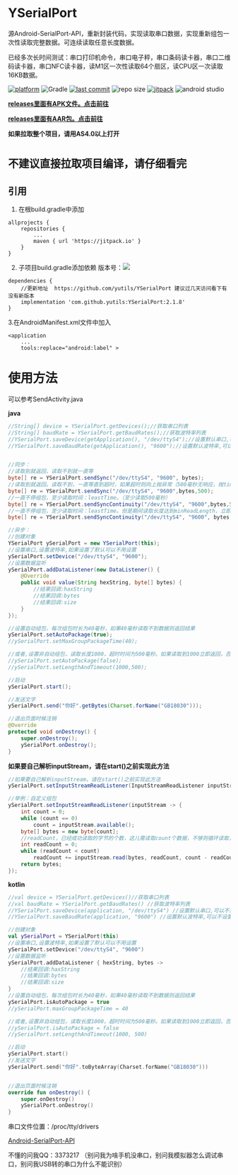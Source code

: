 # YSerialPort

源Android-SerialPort-API，重新封装代码，实现读取串口数据，实现重新组包一次性读取完整数据。可连续读取任意长度数据。

已经多次长时间测试：串口打印机命令，串口电子秤，串口条码读卡器，串口二维码读卡器，串口NFC读卡器，读M1区一次性读取64个扇区，读CPU区一次读取16KB数据。

[![platform](https://img.shields.io/badge/platform-Android-lightgrey.svg)](https://developer.android.google.cn/studio/index.html)
![Gradle](https://img.shields.io/badge/Gradle-6.9.0-brightgreen.svg)
[![last commit](https://img.shields.io/github/last-commit/yutils/YSerialPort.svg)](https://github.com/yutils/YSerialPort/commits/master)
![repo size](https://img.shields.io/github/repo-size/yutils/YSerialPort.svg)
[![jitpack](https://jitpack.io/v/yutils/YSerialPort.svg)](https://jitpack.io/#yutils/YSerialPort)
![android studio](https://img.shields.io/badge/android%20studio-4.2.2-green.svg)

**[releases里面有APK文件。点击前往](https://github.com/yutils/YSerialPort/releases)**

**[releases里面有AAR包。点击前往](https://github.com/yutils/YSerialPort/releases)**


**如果拉取整个项目，请用AS4.0以上打开**

# `不建议直接拉取项目编译，请仔细看完 ` #

## 引用

1. 在根build.gradle中添加

```
allprojects {
    repositories {
        ...
        maven { url 'https://jitpack.io' }
    }
}
```

2. 子项目build.gradle添加依赖   版本号：[![](https://jitpack.io/v/yutils/YSerialPort.svg)](https://jitpack.io/#yutils/YSerialPort)

```
dependencies {
    //更新地址  https://github.com/yutils/YSerialPort 建议过几天访问看下有没有新版本
    implementation 'com.github.yutils:YSerialPort:2.1.8'
}
```

3.在AndroidManifest.xml文件中加入

```
<application
    ...
    tools:replace="android:label" >
```

# 使用方法

可以参考SendActivity.java 

**java**

```java
//String[] device = YSerialPort.getDevices();//获取串口列表
//String[] baudRate = YSerialPort.getBaudRates();//获取波特率列表
//YSerialPort.saveDevice(getApplication(), "/dev/ttyS4");//设置默认串口,可以不设置
//YSerialPort.saveBaudRate(getApplication(), "9600");//设置默认波特率,可以不设置


//同步：
//读取到就返回，读取不到就一直等
byte[] re = YSerialPort.sendSync("/dev/ttyS4", "9600", bytes);
//读取到就返回。读取不到，一直等直到超时，如果超时则向上抛异常（500毫秒无响应，抛timeOut异常）
byte[] re = YSerialPort.sendSync("/dev/ttyS4", "9600",bytes,500);
//一直不停组包，至少读取时间：leastTime。（至少读取500毫秒）
byte[] re = YSerialPort.sendSyncContinuity("/dev/ttyS4", "9600",bytes,500);
//一直不停组包，至少读取时间：leastTime。但是期间读取长度达到minReadLength，立即返回。（至少读取500毫秒，但是如果读取数据长度大于10，立即返回）
byte[] re = YSerialPort.sendSyncContinuity("/dev/ttyS4", "9600", bytes,500,10);

//异步：
//创建对象
YSerialPort ySerialPort = new YSerialPort(this);
//设置串口,设置波特率,如果设置了默认可以不用设置
ySerialPort.setDevice("/dev/ttyS4", "9600");
//设置数据监听
ySerialPort.addDataListener(new DataListener() {
    @Override
    public void value(String hexString, byte[] bytes) {
        //结果回调:haxString
        //结果回调:bytes
        //结果回调:size
    }
});

//设置自动组包，每次组包时长为40毫秒，如果40毫秒读取不到数据则返回结果
ySerialPort.setAutoPackage(true);
//ySerialPort.setMaxGroupPackageTime(40);

//或者,设置非自动组包，读取长度1000，超时时间为500毫秒。如果读取到1000立即返回，否则直到读取到超时为止
//ySerialPort.setAutoPackage(false);
//ySerialPort.setLengthAndTimeout(1000,500);

//启动
ySerialPort.start();

//发送文字
ySerialPort.send("你好".getBytes(Charset.forName("GB18030")));

//退出页面时候注销
@Override
protected void onDestroy() {
    super.onDestroy();
    ySerialPort.onDestroy();
}

```

**如果要自己解析inputStream，请在start()之前实现此方法**  

```java
//如果要自己解析inputStream，请在start()之前实现此方法
ySerialPort.setInputStreamReadListener(InputStreamReadListener inputStreamReadListener)

//举例：自定义组包
ySerialPort.setInputStreamReadListener(inputStream -> {
    int count = 0;
    while (count == 0)
        count = inputStream.available();
    byte[] bytes = new byte[count];
    //readCount，已经成功读取的字节的个数，这儿需读取count个数据，不够则循环读取，如果采用inputStream.read(bytes);可能读不完
    int readCount = 0;
    while (readCount < count)
        readCount += inputStream.read(bytes, readCount, count - readCount);
    return bytes;
});
```

**kotlin**  
```kotlin
//val device = YSerialPort.getDevices()//获取串口列表
//val baudRate = YSerialPort.getBaudRates() //获取波特率列表
//YSerialPort.saveDevice(application, "/dev/ttyS4") //设置默认串口,可以不设置
//YSerialPort.saveBaudRate(application, "9600") //设置默认波特率,可以不设置

//创建对象
val ySerialPort = YSerialPort(this)
//设置串口,设置波特率,如果设置了默认可以不用设置
ySerialPort.setDevice("/dev/ttyS4", "9600")
//设置数据监听
ySerialPort.addDataListener { hexString, bytes ->
    //结果回调:haxString
    //结果回调:bytes
    //结果回调:size
}
//设置自动组包，每次组包时长为40毫秒，如果40毫秒读取不到数据则返回结果
ySerialPort.isAutoPackage = true
//ySerialPort.maxGroupPackageTime = 40

//或者,设置非自动组包，读取长度1000，超时时间为500毫秒。如果读取到1000立即返回，否则直到读取到超时为止
//ySerialPort.isAutoPackage = false
//ySerialPort.setLengthAndTimeout(1000, 500)

//启动
ySerialPort.start()
//发送文字
ySerialPort.send("你好".toByteArray(Charset.forName("GB18030")))


//退出页面时候注销
override fun onDestroy() {
    super.onDestroy()
    ySerialPort.onDestroy()
}
```

串口文件位置：/proc/tty/drivers

[Android-SerialPort-API](https://github.com/licheedev/Android-SerialPort-API)

不懂的问我QQ：3373217 （别问我为啥手机没串口，别问我模拟器怎么调试串口，别问我USB转的串口为什么不能识别）
